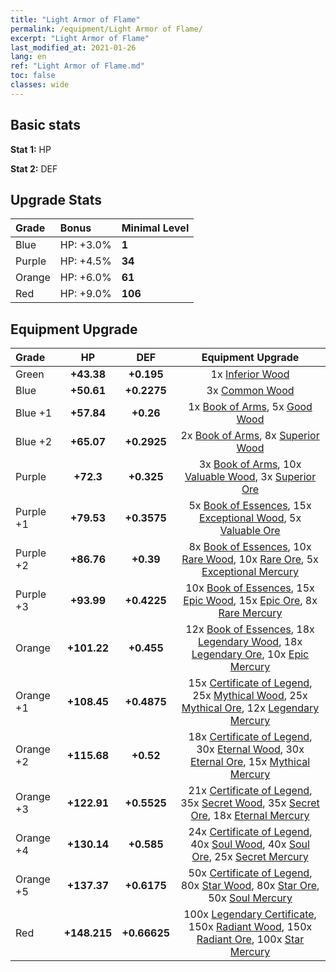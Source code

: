 ```yaml
---
title: "Light Armor of Flame"
permalink: /equipment/Light Armor of Flame/
excerpt: "Light Armor of Flame"
last_modified_at: 2021-01-26
lang: en
ref: "Light Armor of Flame.md"
toc: false
classes: wide
---
```


## Basic stats
 **Stat 1:** HP

 **Stat 2:** DEF

## Upgrade Stats
  |     Grade    |   Bonus | Minimal Level | 
  |:-------------|:--------|:--------------| 
  | Blue | HP: +3.0% | **1** | 
  | Purple | HP: +4.5% | **34** | 
  | Orange | HP: +6.0% | **61** | 
  | Red | HP: +9.0% | **106** | 


## Equipment Upgrade
  |          Grade      | HP | DEF | Equipment Upgrade |
  |:--------------------|:---------:|:---------:|:----------------:|
  | Green | **+43.38** | **+0.195** | 1x [ Inferior Wood](/Items/mat_12/) |
  | Blue | **+50.61** | **+0.2275** | 3x [ Common Wood](/Items/mat_53/) |
  | Blue +1 | **+57.84** | **+0.26** | 1x [ Book of Arms](/Items/mat_32/), 5x [ Good Wood](/Items/mat_90/) |
  | Blue +2 | **+65.07** | **+0.2925** | 2x [ Book of Arms](/Items/mat_71/), 8x [ Superior Wood](/Items/mat_28/) |
  | Purple | **+72.3** | **+0.325** | 3x [ Book of Arms](/Items/mat_6/), 10x [ Valuable Wood](/Items/mat_43/), 3x [ Superior Ore](/Items/mat_13/) |
  | Purple +1 | **+79.53** | **+0.3575** | 5x [ Book of Essences](/Items/mat_44/), 15x [ Exceptional Wood](/Items/mat_82/), 5x [ Valuable Ore](/Items/mat_55/) |
  | Purple +2 | **+86.76** | **+0.39** | 8x [ Book of Essences](/Items/mat_84/), 10x [ Rare Wood](/Items/mat_14/), 10x [ Rare Ore](/Items/mat_2/), 5x [ Exceptional Mercury](/Items/mat_91/) |
  | Purple +3 | **+93.99** | **+0.4225** | 10x [ Book of Essences](/Items/mat_20/), 15x [ Epic Wood](/Items/mat_57/), 15x [ Epic Ore](/Items/mat_42/), 8x [ Rare Mercury](/Items/mat_29/) |
  | Orange | **+101.22** | **+0.455** | 12x [ Book of Essences](/Items/mat_60/), 18x [ Legendary Wood](/Items/mat_93/), 18x [ Legendary Ore](/Items/mat_81/), 10x [ Epic Mercury](/Items/mat_70/) |
  | Orange +1 | **+108.45** | **+0.4875** | 15x [ Certificate of Legend](/Items/mat_96/), 25x [ Mythical Wood](/Items/mat_9/), 25x [ Mythical Ore](/Items/mat_23/), 12x [ Legendary Mercury](/Items/mat_3/) |
  | Orange +2 | **+115.68** | **+0.52** | 18x [ Certificate of Legend](/Items/mat_25/), 30x [ Eternal Wood](/Items/mat_75/), 30x [ Eternal Ore](/Items/mat_36/), 15x [ Mythical Mercury](/Items/mat_50/) |
  | Orange +3 | **+122.91** | **+0.5525** | 21x [ Certificate of Legend](/Items/mat_38/), 35x [ Secret Wood](/Items/mat_87/), 35x [ Secret Ore](/Items/mat_99/), 18x [ Eternal Mercury](/Items/mat_62/) |
  | Orange +4 | **+130.14** | **+0.585** | 24x [ Certificate of Legend](/Items/mat_100/), 40x [ Soul Wood](/Items/mat_49/), 40x [ Soul Ore](/Items/mat_8/), 25x [ Secret Mercury](/Items/mat_22/) |
  | Orange +5 | **+137.37** | **+0.6175** | 50x [ Certificate of Legend](/Items/mat_11/), 80x [ Star Wood](/Items/mat_63/), 80x [ Star Ore](/Items/mat_72/), 50x [ Soul Mercury](/Items/mat_34/) |
  | Red | **+148.215** | **+0.66625** | 100x [ Legendary Certificate](/Items/mat_76/), 150x [ Radiant Wood](/Items/mat_21/), 150x [ Radiant Ore](/Items/mat_88/), 100x [ Star Mercury](/Items/mat_98/) |

